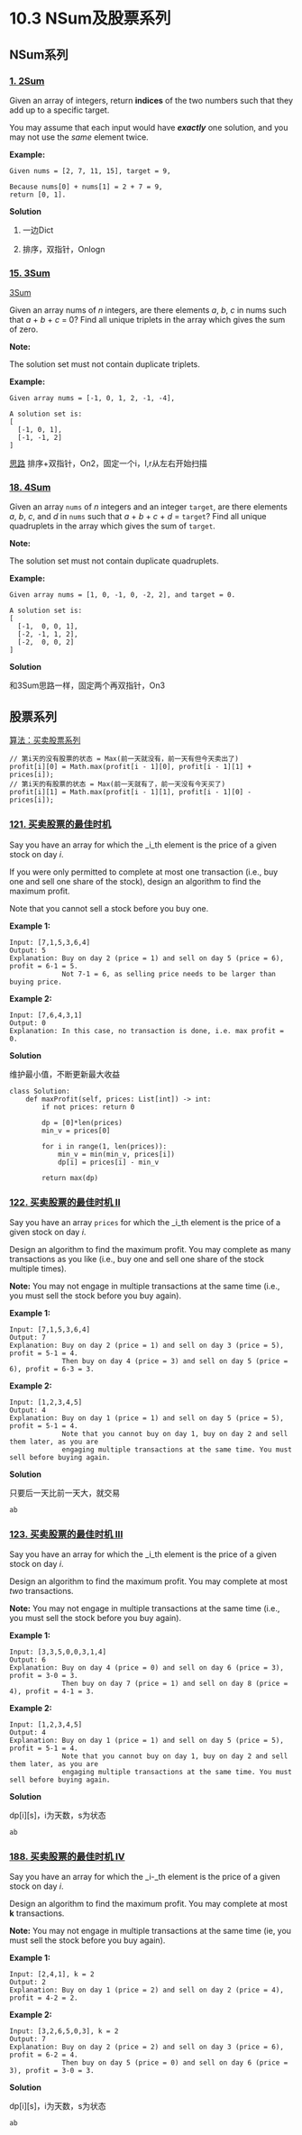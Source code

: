 # 10.3 NSum及股票系列

## NSum系列 <a id="NSum%E7%B3%BB%E5%88%97"></a>

### [1. 2Sum](https://leetcode-cn.com/problems/two-sum/) <a id="1.-2Sum"></a>

Given an array of integers, return **indices** of the two numbers such that they add up to a specific target.

You may assume that each input would have _**exactly**_ one solution, and you may not use the _same_ element twice.

**Example:**

```text
Given nums = [2, 7, 11, 15], target = 9,

Because nums[0] + nums[1] = 2 + 7 = 9,
return [0, 1].
```

**Solution**

1. 一边Dict

2. 排序，双指针，Onlogn

### [**15. 3Sum**](https://leetcode-cn.com/problems/3sum/) <a id="15.-3Sum"></a>

[3Sum](https://leetcode.com/problems/3sum/)

Given an array nums of _n_ integers, are there elements _a_, _b_, _c_ in nums such that _a_ + _b_ + _c_ = 0? Find all unique triplets in the array which gives the sum of zero.

**Note:**

The solution set must not contain duplicate triplets.

**Example:**

```text
Given array nums = [-1, 0, 1, 2, -1, -4],

A solution set is:
[
  [-1, 0, 1],
  [-1, -1, 2]
]
```

[思路](https://leetcode-cn.com/problems/3sum/solution/3sumpai-xu-shuang-zhi-zhen-yi-dong-by-jyd/) 排序+双指针，On2，固定一个i，l,r从左右开始扫描

### [18. 4Sum](https://leetcode-cn.com/problems/4sum/) <a id="18.-4Sum"></a>

Given an array `nums` of _n_ integers and an integer `target`, are there elements _a_, _b_, _c_, and _d_ in `nums` such that _a_ + _b_ + _c_ + _d_ = `target`? Find all unique quadruplets in the array which gives the sum of `target`.

**Note:**

The solution set must not contain duplicate quadruplets.

**Example:**

```text
Given array nums = [1, 0, -1, 0, -2, 2], and target = 0.

A solution set is:
[
  [-1,  0, 0, 1],
  [-2, -1, 1, 2],
  [-2,  0, 0, 2]
]
```

**Solution**

和3Sum思路一样，固定两个再双指针，On3

## 股票系列 <a id="%E8%82%A1%E7%A5%A8%E7%B3%BB%E5%88%97"></a>

[算法：买卖股票系列](https://juejin.im/post/6844903958578757640)

```text
// 第i天的没有股票的状态 = Max(前一天就没有，前一天有但今天卖出了) 
profit[i][0] = Math.max(profit[i - 1][0], profit[i - 1][1] + prices[i]); 
// 第i天的有股票的状态 = Max(前一天就有了，前一天没有今天买了) 
profit[i][1] = Math.max(profit[i - 1][1], profit[i - 1][0] - prices[i]);
```

### [**121. 买卖股票的最佳时机**](https://leetcode-cn.com/problems/best-time-to-buy-and-sell-stock/solution/) <a id="121.-%E4%B9%B0%E5%8D%96%E8%82%A1%E7%A5%A8%E7%9A%84%E6%9C%80%E4%BD%B3%E6%97%B6%E6%9C%BA"></a>

Say you have an array for which the _i_th element is the price of a given stock on day _i_.

If you were only permitted to complete at most one transaction \(i.e., buy one and sell one share of the stock\), design an algorithm to find the maximum profit.

Note that you cannot sell a stock before you buy one.

**Example 1:**

```text
Input: [7,1,5,3,6,4]
Output: 5
Explanation: Buy on day 2 (price = 1) and sell on day 5 (price = 6), profit = 6-1 = 5.
             Not 7-1 = 6, as selling price needs to be larger than buying price.
```

**Example 2:**

```text
Input: [7,6,4,3,1]
Output: 0
Explanation: In this case, no transaction is done, i.e. max profit = 0.
```

**Solution**

维护最小值，不断更新最大收益

```text
class Solution:
    def maxProfit(self, prices: List[int]) -> int:
        if not prices: return 0
        
        dp = [0]*len(prices)
        min_v = prices[0]
        
        for i in range(1, len(prices)):
            min_v = min(min_v, prices[i])
            dp[i] = prices[i] - min_v
            
        return max(dp)
```

### [122. 买卖股票的最佳时机 II](https://leetcode-cn.com/problems/best-time-to-buy-and-sell-stock-ii/) <a id="122.-%E4%B9%B0%E5%8D%96%E8%82%A1%E7%A5%A8%E7%9A%84%E6%9C%80%E4%BD%B3%E6%97%B6%E6%9C%BA-II"></a>

Say you have an array `prices` for which the _i_th element is the price of a given stock on day _i_.

Design an algorithm to find the maximum profit. You may complete as many transactions as you like \(i.e., buy one and sell one share of the stock multiple times\).

**Note:** You may not engage in multiple transactions at the same time \(i.e., you must sell the stock before you buy again\).

**Example 1:**

```text
Input: [7,1,5,3,6,4]
Output: 7
Explanation: Buy on day 2 (price = 1) and sell on day 3 (price = 5), profit = 5-1 = 4.
             Then buy on day 4 (price = 3) and sell on day 5 (price = 6), profit = 6-3 = 3.
```

**Example 2:**

```text
Input: [1,2,3,4,5]
Output: 4
Explanation: Buy on day 1 (price = 1) and sell on day 5 (price = 5), profit = 5-1 = 4.
             Note that you cannot buy on day 1, buy on day 2 and sell them later, as you are
             engaging multiple transactions at the same time. You must sell before buying again.
```

**Solution**

只要后一天比前一天大，就交易

```text
ab
```

### [123. 买卖股票的最佳时机 III](https://leetcode-cn.com/problems/best-time-to-buy-and-sell-stock-iii/) <a id="123.-%E4%B9%B0%E5%8D%96%E8%82%A1%E7%A5%A8%E7%9A%84%E6%9C%80%E4%BD%B3%E6%97%B6%E6%9C%BA-III"></a>

Say you have an array for which the _i_th element is the price of a given stock on day _i_.

Design an algorithm to find the maximum profit. You may complete at most _two_ transactions.

**Note:** You may not engage in multiple transactions at the same time \(i.e., you must sell the stock before you buy again\).

**Example 1:**

```text
Input: [3,3,5,0,0,3,1,4]
Output: 6
Explanation: Buy on day 4 (price = 0) and sell on day 6 (price = 3), profit = 3-0 = 3.
             Then buy on day 7 (price = 1) and sell on day 8 (price = 4), profit = 4-1 = 3.
```

**Example 2:**

```text
Input: [1,2,3,4,5]
Output: 4
Explanation: Buy on day 1 (price = 1) and sell on day 5 (price = 5), profit = 5-1 = 4.
             Note that you cannot buy on day 1, buy on day 2 and sell them later, as you are
             engaging multiple transactions at the same time. You must sell before buying again.
```

**Solution**

dp\[i\]\[s\]，i为天数，s为状态

```text
ab
```

### [188. 买卖股票的最佳时机 IV](https://leetcode-cn.com/problems/best-time-to-buy-and-sell-stock-iv/) <a id="188.-%E4%B9%B0%E5%8D%96%E8%82%A1%E7%A5%A8%E7%9A%84%E6%9C%80%E4%BD%B3%E6%97%B6%E6%9C%BA-IV"></a>

Say you have an array for which the _i-_th element is the price of a given stock on day _i_.

Design an algorithm to find the maximum profit. You may complete at most **k** transactions.

**Note:** You may not engage in multiple transactions at the same time \(ie, you must sell the stock before you buy again\).

**Example 1:**

```text
Input: [2,4,1], k = 2
Output: 2
Explanation: Buy on day 1 (price = 2) and sell on day 2 (price = 4), profit = 4-2 = 2.
```

**Example 2:**

```text
Input: [3,2,6,5,0,3], k = 2
Output: 7
Explanation: Buy on day 2 (price = 2) and sell on day 3 (price = 6), profit = 6-2 = 4.
             Then buy on day 5 (price = 0) and sell on day 6 (price = 3), profit = 3-0 = 3.
```

**Solution**

dp\[i\]\[s\]，i为天数，s为状态

```text
ab
```

